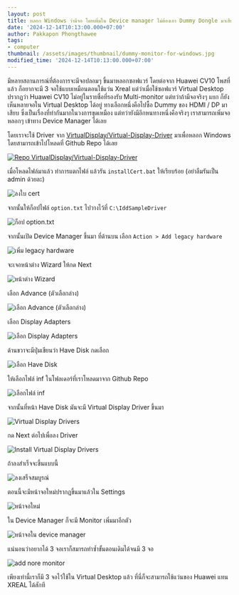 ```yaml
---
layout: post
title: หลอก Windows ว่ามีจอ โดยเพิ่มใน Device manager ไม่ต้องเอา Dummy Dongle มาเสียบ
date: '2024-12-14T10:13:00.000+07:00'
author: Pakkapon Phongthawee
tags:
- computer
thumbnail: /assets/images/thumbnail/dummy-monitor-for-windows.jpg
modified_time: '2024-12-14T10:13:00.000+07:00'
---
```


มีหลายสถานการณ์ที่ต้องการจะมีจอปลอมๆ ขึ้นมาหลอกซอฟแวร์ โดยต่อจาก Huawei CV10 โพสที่แล้ว ก็อยากจะมี 3 จอใช้แบบเหมือนตอนใช้แว่น Xreal แต่ว่าเมื่อใช้ซอฟแวร์ Virtual Desktop ปรากฏว่า Huawei CV10 ไม่อยู่ในรายชื่อที่รองรับ Multi-monitor แต่ทว่าถ้ามีจอจริงๆ แยก ก็ยังเห็นหลายจอใน Virtual Desktop ได้อยู่ ทางเลือกหนึ่งคือไปซื้อ Dummy ของ HDMI / DP มาเสียบ ซึ่งเป็นเรื่องที่ทำกันมากในวงการขุดเหมือง แต่ทว่ายังมีอีกหนทางหนึ่งคือจริงๆ เราสามารถเพิ่มจอหลอกๆ เข้าทาง Device Manager ได้เลย 

โดยเราจะใช้ Driver จาก [VirtualDisplay/Virtual-Display-Driver](https://github.com/VirtualDisplay/Virtual-Display-Driver) มาเพื่อหลอก Windows โดยสามารถเข้าไปโหลดที่ Github Repo ได้เลย 

[![Repo VirtualDisplay/Virtual-Display-Driver](/assets/images/post/dummy-monitor-for-windows/repo.png)](https://github.com/VirtualDisplay/Virtual-Display-Driver)

เมื่อโหลดไฟล์มาแล้ว ทำการแตกไฟล์ แล้วรัน `installCert.bat` ให้เรียบร้อย (อย่าลืมรันเป็น admin ด้วยละ)

![ลงใบ cert](/assets/images/post/dummy-monitor-for-windows/install_cert.png)

จากนั้นให้ก็อปไฟล์ `option.txt` ไปวางไว้ที่ `C:\IddSampleDriver`

![ก็อป option.txt](/assets/images/post/dummy-monitor-for-windows/copy-option.png)

จากนั้นเปิด Device Manager ขึ้นมา ที่ด้านบน เลือก `Action > Add legacy hardware`

![เพิ่ม legacy hardware](/assets/images/post/dummy-monitor-for-windows/add_driver.png)

จะเจอหน้าต่าง Wizard ให้กด Next

![หน้าต่าง Wizard](/assets/images/post/dummy-monitor-for-windows/03_hardware_wizard.png)

เลือก Advance (ตัวเลือกล่าง)

![เลือก Advance (ตัวเลือกล่าง)](/assets/images/post/dummy-monitor-for-windows/04_advance.png)

เลือก Display Adapters 

![เลือก Display Adapters ](/assets/images/post/dummy-monitor-for-windows/05_add_display_adapter.png)

ด้านขวาจะมีปุ่มเขียนว่า Have Disk กดเลือก 

![เลือก  Have Disk ](/assets/images/post/dummy-monitor-for-windows/06_havedisk.png)

ให้เลือกไฟล์ inf ในโฟลเดอร์ที่เราโหลดมาจาก Github Repo 

![เลือกไฟล์ inf](/assets/images/post/dummy-monitor-for-windows/08_select_inf.png)

จากนั้นที่หน้า Have Disk มันจะมี Virtual Display Driver ขึ้นมา 


![Virtual Display Drivers](/assets/images/post/dummy-monitor-for-windows/09_visual_display_driver.png)

กด Next ต่อไปเพื่อลง Driver 

![Install Virtual Display Drivers](/assets/images/post/dummy-monitor-for-windows/10_wait_to_add.png)

ถ้าลงสำเร็จจะขึ้นแบบนี้

![ลงเสร็จสมบูรณ์](/assets/images/post/dummy-monitor-for-windows/11_install_success.png)

ตอนนี้จะมีหน้าจอใหม่ปรากฏขึ้นมาแล้วใน Settings

![หน้าจอใหม่](/assets/images/post/dummy-monitor-for-windows/12_new_display_appear.png)

ใน Device Manager ก็จะมี Monitor เพิ่มมาอีกตัว


![หน้าจอใน device manager](/assets/images/post/dummy-monitor-for-windows/13_device_manager_new_monitor.png)


แน่นอนว่าอยากได้ 3 จอเราก็สมารถทำซ้ำขั้นตอนเดิมได้จนมี 3 จอ

![add nore monitor](/assets/images/post/dummy-monitor-for-windows/14_3monitor.png)

เพียงเท่านี้เราก็มี 3 จอไว้ใช้ใน Virtual Desktop แล้ว ที่นี่ก็จะสามารถใช้แว่นของ Huawei แทน XREAL ได้สักที 
